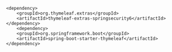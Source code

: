 		<dependency>
			<groupId>org.thymeleaf.extras</groupId>
			<artifactId>thymeleaf-extras-springsecurity6</artifactId>
		</dependency>
    		<dependency>
			<groupId>org.springframework.boot</groupId>
			<artifactId>spring-boot-starter-thymeleaf</artifactId>
		</dependency>